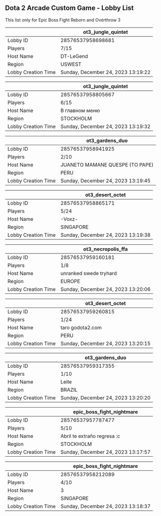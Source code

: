 ## Dota 2 Arcade Custom Game - Lobby List

This list only for Epic Boss Fight Reborn and Overthrow 3

|  | ot3_jungle_quintet |
| ------ | ------ |
| Lobby ID | 28576537958698681 |
| Players | 7/15 |
| Host Name | DT-LeGend |
| Region | USWEST |
| Lobby Creation Time | Sunday, December 24, 2023 13:19:22 |


|  | ot3_jungle_quintet |
| ------ | ------ |
| Lobby ID | 28576537958805667 |
| Players | 6/15 |
| Host Name | В главном меню |
| Region | STOCKHOLM |
| Lobby Creation Time | Sunday, December 24, 2023 13:19:32 |


|  | ot3_gardens_duo |
| ------ | ------ |
| Lobby ID | 28576537958941925 |
| Players | 2/10 |
| Host Name | JUANETO MAMANE QUESPE (TO PAPE) |
| Region | PERU |
| Lobby Creation Time | Sunday, December 24, 2023 13:19:45 |


|  | ot3_desert_octet |
| ------ | ------ |
| Lobby ID | 28576537958865171 |
| Players | 5/24 |
| Host Name | -Voxz- |
| Region | SINGAPORE |
| Lobby Creation Time | Sunday, December 24, 2023 13:19:38 |


|  | ot3_necropolis_ffa |
| ------ | ------ |
| Lobby ID | 28576537959160181 |
| Players | 1/8 |
| Host Name | unranked swede tryhard |
| Region | EUROPE |
| Lobby Creation Time | Sunday, December 24, 2023 13:20:06 |


|  | ot3_desert_octet |
| ------ | ------ |
| Lobby ID | 28576537959260815 |
| Players | 1/24 |
| Host Name | taro godota2.com |
| Region | PERU |
| Lobby Creation Time | Sunday, December 24, 2023 13:20:15 |


|  | ot3_gardens_duo |
| ------ | ------ |
| Lobby ID | 28576537959317355 |
| Players | 1/10 |
| Host Name | Leite |
| Region | BRAZIL |
| Lobby Creation Time | Sunday, December 24, 2023 13:20:20 |


|  | epic_boss_fight_nightmare |
| ------ | ------ |
| Lobby ID | 28576537957787477 |
| Players | 5/10 |
| Host Name | Abril te extraño regresa :c |
| Region | STOCKHOLM |
| Lobby Creation Time | Sunday, December 24, 2023 13:17:57 |


|  | epic_boss_fight_nightmare |
| ------ | ------ |
| Lobby ID | 28576537958212089 |
| Players | 4/10 |
| Host Name | 3 |
| Region | SINGAPORE |
| Lobby Creation Time | Sunday, December 24, 2023 13:18:37 |


